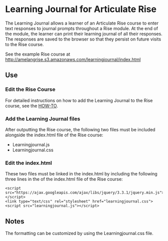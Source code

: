 # Learning Journal for Articulate Rise

The Learning Journal allows a learner of an Articulate Rise course to enter text responses to journal prompts throughout a Rise module. At the end of the module, the learner can print their learning journal of all their responses. The responses are saved to the browser so that they persist on future visits to the Rise course. 

See the example Rise course at http://amelangrise.s3.amazonaws.com/learningjournal/index.html


## Use

### Edit the Rise Course

For detailed instructions on how to add the Learning Journal to the Rise course, see the [HOW-TO](https://github.com/mikeamelang/learning-journal/raw/master/Learning%20Journal%20HOW-TO.docx).

### Add the Learning Journal files

After outputting the Rise course, the following two files must be included alongside the index.html file of the Rise course:
* Learningjournal.js
* Learningjournal.css

### Edit the index.html

These two files must be linked in the index.html by including the following three lines in the <head> of the index.html file of the Rise course:
  
```
<script src="https://ajax.googleapis.com/ajax/libs/jquery/3.3.1/jquery.min.js"></script>
<link type="text/css" rel="stylesheet" href="learningjournal.css">
<script src="learningjournal.js"></script>
```

## Notes

The formatting can be customized by using the Learningjournal.css file.

